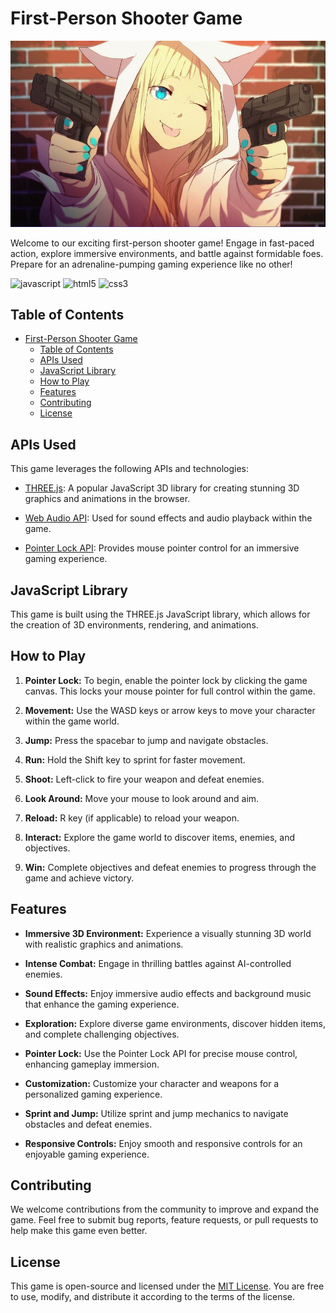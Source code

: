 # First-Person Shooter Game

![Game](game-cover.jpg)

Welcome to our exciting first-person shooter game! Engage in fast-paced action, explore immersive environments, and battle against formidable foes. Prepare for an adrenaline-pumping gaming experience like no other!

![javascript](https://img.shields.io/badge/JavaScript-F7DF1E?style=for-the-badge&logo=javascript&logoColor=black)
![html5](https://img.shields.io/badge/HTML5-E34F26?style=for-the-badge&logo=html5&logoColor=white)
![css3](https://img.shields.io/badge/CSS3-1572B6?style=for-the-badge&logo=css3&logoColor=white)

## Table of Contents

- [First-Person Shooter Game](#first-person-shooter-game)
  - [Table of Contents](#table-of-contents)
  - [APIs Used](#apis-used)
  - [JavaScript Library](#javascript-library)
  - [How to Play](#how-to-play)
  - [Features](#features)
  - [Contributing](#contributing)
  - [License](#license)

## APIs Used

This game leverages the following APIs and technologies:

- [THREE.js](https://threejs.org/): A popular JavaScript 3D library for creating stunning 3D graphics and animations in the browser.

- [Web Audio API](https://developer.mozilla.org/en-US/docs/Web/API/Web_Audio_API): Used for sound effects and audio playback within the game.

- [Pointer Lock API](https://developer.mozilla.org/en-US/docs/Web/API/Pointer_Lock_API): Provides mouse pointer control for an immersive gaming experience.

## JavaScript Library

This game is built using the THREE.js JavaScript library, which allows for the creation of 3D environments, rendering, and animations.

## How to Play

1. **Pointer Lock:** To begin, enable the pointer lock by clicking the game canvas. This locks your mouse pointer for full control within the game.

2. **Movement:** Use the WASD keys or arrow keys to move your character within the game world.

3. **Jump:** Press the spacebar to jump and navigate obstacles.

4. **Run:** Hold the Shift key to sprint for faster movement.

5. **Shoot:** Left-click to fire your weapon and defeat enemies.

6. **Look Around:** Move your mouse to look around and aim.

7. **Reload:** R key (if applicable) to reload your weapon.

8. **Interact:** Explore the game world to discover items, enemies, and objectives.

9. **Win:** Complete objectives and defeat enemies to progress through the game and achieve victory.

## Features

- **Immersive 3D Environment:** Experience a visually stunning 3D world with realistic graphics and animations.

- **Intense Combat:** Engage in thrilling battles against AI-controlled enemies.

- **Sound Effects:** Enjoy immersive audio effects and background music that enhance the gaming experience.

- **Exploration:** Explore diverse game environments, discover hidden items, and complete challenging objectives.

- **Pointer Lock:** Use the Pointer Lock API for precise mouse control, enhancing gameplay immersion.

- **Customization:** Customize your character and weapons for a personalized gaming experience.

- **Sprint and Jump:** Utilize sprint and jump mechanics to navigate obstacles and defeat enemies.

- **Responsive Controls:** Enjoy smooth and responsive controls for an enjoyable gaming experience.

## Contributing

We welcome contributions from the community to improve and expand the game. Feel free to submit bug reports, feature requests, or pull requests to help make this game even better.

## License

This game is open-source and licensed under the [MIT License](LICENSE). You are free to use, modify, and distribute it according to the terms of the license.
